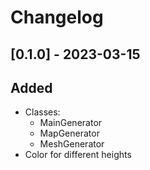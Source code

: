 ﻿# Changelog

## [0.1.0] - 2023-03-15
## Added
- Classes:
  - MainGenerator
  - MapGenerator
  - MeshGenerator
- Color for different heights